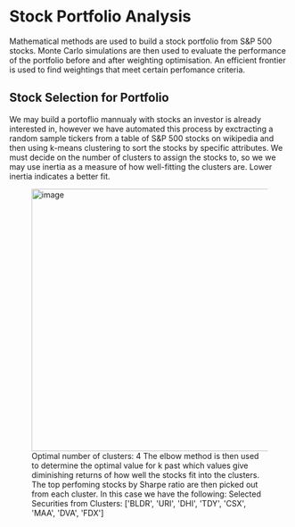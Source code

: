 # Stock Portfolio Analysis 
Mathematical methods are used to build a stock portfolio from S&amp;P 500 stocks. Monte Carlo simulations are then used to evaluate the performance of the portfolio before and after weighting optimisation. An efficient frontier is used to find weightings that meet certain perfomance criteria.

## Stock Selection for Portfolio

We may build a portoflio mannualy with stocks an investor is already interested in, however we have automated this process by exctracting a random sample tickers from a table of S&P 500 stocks on wikipedia and then using k-means clustering to sort the stocks by specific attributes. We must decide on the number of clusters to assign the stocks to, so we we may use inertia as a measure of how well-fitting the clusters are. Lower inertia indicates a better fit.
<Figure size 800x500 with 1 Axes><img width="686" height="470" alt="image" src="https://github.com/user-attachments/assets/7653bc79-bec4-4eea-bb17-45a5c783f906" />
Optimal number of clusters: 4
The elbow method is then used to determine the optimal value for k past which values give diminishing returns of how well the stocks fit into the clusters. 
The top perfoming stocks by Sharpe ratio are then picked out from each cluster. In this case we have the following:
Selected Securities from Clusters:
['BLDR', 'URI', 'DHI', 'TDY', 'CSX', 'MAA', 'DVA', 'FDX']
